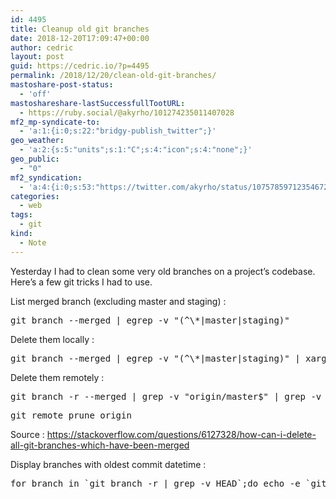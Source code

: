 ```yaml
---
id: 4495
title: Cleanup old git branches
date: 2018-12-20T17:09:47+00:00
author: cedric
layout: post
guid: https://cedric.io/?p=4495
permalink: /2018/12/20/clean-old-git-branches/
mastoshare-post-status:
  - 'off'
mastoshareshare-lastSuccessfullTootURL:
  - https://ruby.social/@akyrho/101274235011407028
mf2_mp-syndicate-to:
  - 'a:1:{i:0;s:22:"bridgy-publish_twitter";}'
geo_weather:
  - 'a:2:{s:5:"units";s:1:"C";s:4:"icon";s:4:"none";}'
geo_public:
  - "0"
mf2_syndication:
  - 'a:4:{i:0;s:53:"https://twitter.com/akyrho/status/1075785971235467264";i:1;s:46:"https://ruby.social/@akyrho/101274235011407028";i:2;s:72:"https://www.linkedin.com/feed/update/urn:li:activity:6481551471186833408";i:3;s:53:"https://twitter.com/akyrho/status/1075785674010320897";}'
categories:
  - web
tags:
  - git
kind:
  - Note
---
```

Yesterday I had to clean some very old branches on a project&rsquo;s codebase. Here&rsquo;s a few git tricks I had to use.

List merged branch (excluding master and staging) :

<pre>git branch --merged | egrep -v "(^\*|master|staging)"</pre>

Delete them locally :

<pre>git branch --merged | egrep -v "(^\*|master|staging)" | xargs -n 1 git branch -d</pre>

Delete them remotely :

<pre>git branch -r --merged | grep -v "origin/master$" | grep -v "origin/staging$" | sed 's/\s*origin\///' | xargs -n 1 git push --delete origin
</pre>

<pre>git remote prune origin</pre>

Source : <https://stackoverflow.com/questions/6127328/how-can-i-delete-all-git-branches-which-have-been-merged>

Display branches with oldest commit datetime :

<pre>for branch in `git branch -r | grep -v HEAD`;do echo -e `git show --format="%ci %cr" $branch | head -n 1` \\t$branch; done | sort -r</pre>
